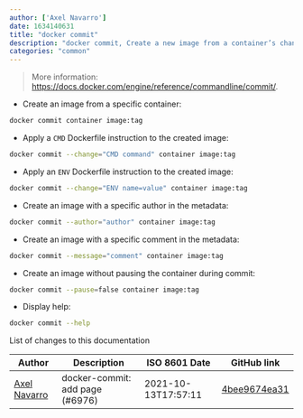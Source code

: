 ```yaml
---
author: ['Axel Navarro']
date: 1634140631
title: "docker commit"
description: "docker commit, Create a new image from a container’s changes."
categories: "common"
---
```

> More information: <https://docs.docker.com/engine/reference/commandline/commit/>.

- Create an image from a specific container:

```bash
docker commit container image:tag
```

- Apply a `CMD` Dockerfile instruction to the created image:

```bash
docker commit --change="CMD command" container image:tag
```

- Apply an `ENV` Dockerfile instruction to the created image:

```bash
docker commit --change="ENV name=value" container image:tag
```

- Create an image with a specific author in the metadata:

```bash
docker commit --author="author" container image:tag
```

- Create an image with a specific comment in the metadata:

```bash
docker commit --message="comment" container image:tag
```

- Create an image without pausing the container during commit:

```bash
docker commit --pause=false container image:tag
```

- Display help:

```bash
docker commit --help
```
List of changes to this documentation


Author | Description | ISO 8601 Date | GitHub link
------|-----|-----|-----
[Axel Navarro](mailto:navarroaxel@gmail.com) | docker-commit: add page (#6976) | 2021-10-13T17:57:11 | [4bee9674ea31](https://github.com/tldr-pages/tldr/commit/4bee9674ea311e740634c758096060f627384fc9)

